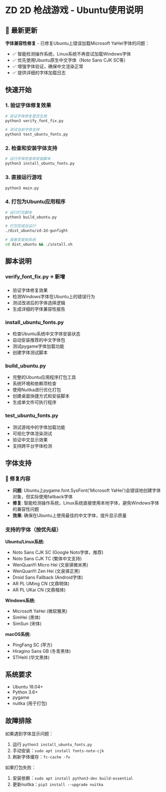 # ZD 2D 枪战游戏 - Ubuntu使用说明

## 🎯 最新更新

**字体兼容性修复** - 已修复Ubuntu上错误加载Microsoft YaHei字体的问题：
- ✅ 智能检测操作系统，Linux系统不再尝试加载Windows字体
- ✅ 优先使用Ubuntu原生中文字体（Noto Sans CJK SC等）
- ✅ 增强字体验证，确保中文渲染正常
- ✅ 提供详细的字体加载日志

## 快速开始

### 1. 验证字体修复效果
```bash
# 验证字体修复是否生效
python3 verify_font_fix.py

# 测试当前字体支持
python3 test_ubuntu_fonts.py
```

### 2. 检查和安装字体支持
```bash
# 运行字体检查和安装脚本
python3 install_ubuntu_fonts.py
```

### 3. 直接运行游戏
```bash
python3 main.py
```

### 4. 打包为Ubuntu应用程序
```bash
# 运行打包脚本
python3 build_ubuntu.py

# 打包完成后运行
./dist_ubuntu/zd-2d-gunfight

# 或者安装到系统
cd dist_ubuntu && ./install.sh
```

## 脚本说明

### verify_font_fix.py ⭐ 新增
- 验证字体修复效果
- 检测Windows字体在Ubuntu上的错误行为
- 测试改进后的字体选择逻辑
- 生成详细的字体兼容性报告

### install_ubuntu_fonts.py
- 检查Ubuntu系统中文字体安装状态
- 自动安装推荐的中文字体包
- 测试pygame字体加载功能
- 创建字体测试脚本

### build_ubuntu.py  
- 完整的Ubuntu应用程序打包工具
- 系统环境和依赖项检查
- 使用Nuitka进行优化打包
- 创建桌面快捷方式和安装脚本
- 生成单文件可执行程序

### test_ubuntu_fonts.py
- 测试游戏中的字体加载功能
- 可视化字体渲染测试
- 验证中文显示效果
- 支持跨平台字体检测

## 字体支持

### 🔧 修复内容
- **问题**: Ubuntu上pygame.font.SysFont('Microsoft YaHei')会错误地创建字体对象，但实际使用fallback字体
- **修复**: 智能检测操作系统，Linux系统直接使用本地字体，避免Windows字体的兼容性问题
- **效果**: 确保在Ubuntu上使用最佳的中文字体，提升显示质量

### 支持的字体（按优先级）
**Ubuntu/Linux系统:**
- Noto Sans CJK SC (Google Noto字体，推荐)
- Noto Sans CJK TC (繁体中文支持)
- WenQuanYi Micro Hei (文泉驿微米黑)
- WenQuanYi Zen Hei (文泉驿正黑)
- Droid Sans Fallback (Android字体)
- AR PL UMing CN (文鼎明体)
- AR PL UKai CN (文鼎楷体)

**Windows系统:**
- Microsoft YaHei (微软雅黑)
- SimHei (黑体)
- SimSun (宋体)

**macOS系统:**
- PingFang SC (苹方)
- Hiragino Sans GB (冬青黑体)
- STHeiti (华文黑体)

## 系统要求

- Ubuntu 18.04+ 
- Python 3.6+
- pygame
- nuitka (用于打包)

## 故障排除

如果遇到字体显示问题：
1. 运行 `python3 install_ubuntu_fonts.py`
2. 手动安装：`sudo apt install fonts-noto-cjk`
3. 刷新字体缓存：`fc-cache -fv`

如果打包失败：
1. 安装依赖：`sudo apt install python3-dev build-essential`
2. 更新nuitka：`pip3 install --upgrade nuitka`